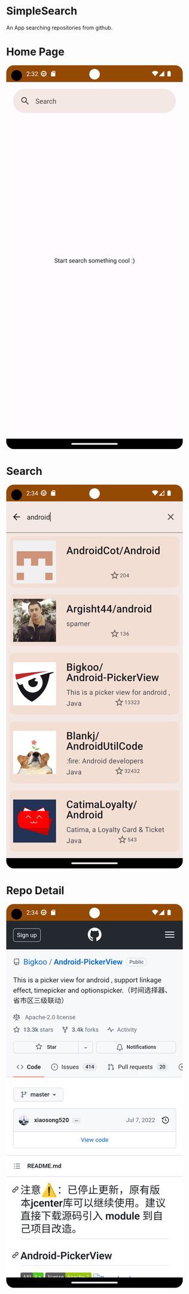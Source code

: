 # SimpleSearch
An App searching repositories from github.
# Home Page
![image](https://github.com/ylchen19/SimpleSearch/blob/master/homePage.png)
# Search
![image](https://github.com/ylchen19/SimpleSearch/blob/master/search.png)
# Repo Detail
![image](https://github.com/ylchen19/SimpleSearch/blob/master/getDetail.png)
